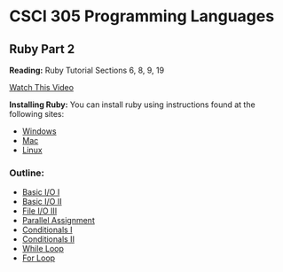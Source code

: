 # CSCI 305 Programming Languages

## Ruby Part 2

**Reading:** Ruby Tutorial Sections 6, 8, 9, 19

[Watch This Video]()

**Installing Ruby:** You can install ruby using instructions found at the following sites:
* [Windows](https://rubyinstaller.org/)
* [Mac](https://www.ruby-lang.org/en/documentation/installation/#homebrew)
* [Linux](https://www.ruby-lang.org/en/documentation/installation/#apt)

### Outline:
* [Basic I/O I](https://raw.githubusercontent.com/CSCI305/csci305-ruby-examples/blob/master/basic/example9.rb)
* [Basic I/O II](https://raw.githubusercontent.com/CSCI305/csci305-ruby-examples/blob/master/basic/example10.rb)
* [File I/O III](https://raw.githubusercontent.com/CSCI305/csci305-ruby-examples/blob/master/basic/example11.rb)
* [Parallel Assignment](https://raw.githubusercontent.com/CSCI305/csci305-ruby-examples/blob/master/basic/example12.rb)
* [Conditionals I](https://raw.githubusercontent.com/CSCI305/csci305-ruby-examples/blob/master/basic/example13.rb)
* [Conditionals II](https://raw.githubusercontent.com/CSCI305/csci305-ruby-examples/blob/master/basic/example14.rb)
* [While Loop](https://raw.githubusercontent.com/CSCI305/csci305-ruby-examples/blob/master/basic/example15.rb)
* [For Loop](https://raw.githubusercontent.com/CSCI305/csci305-ruby-examples/blob/master/basic/example16.rb)
